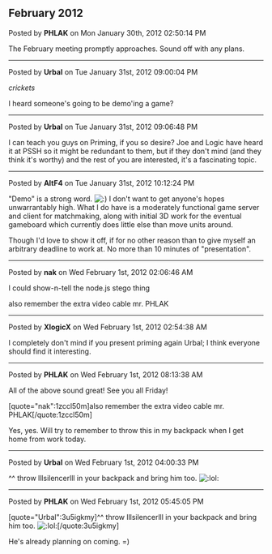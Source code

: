 ## February 2012
Posted by **PHLAK** on Mon January 30th, 2012 02:50:14 PM

The February meeting promptly approaches.  Sound off with any plans.

--------------------------------------------------------------------------------

Posted by **Urbal** on Tue January 31st, 2012 09:00:04 PM

*crickets*

I heard someone's going to be demo'ing a game?

--------------------------------------------------------------------------------

Posted by **Urbal** on Tue January 31st, 2012 09:06:48 PM

I can teach you guys on Priming, if you so desire? Joe and Logic have heard it at PSSH so it might be redundant to them, but if they don't mind (and they think it's worthy) and the rest of you are interested, it's a fascinating topic.

--------------------------------------------------------------------------------

Posted by **AltF4** on Tue January 31st, 2012 10:12:24 PM

&quot;Demo&quot; is a strong word. <!-- s:) --><img src="{SMILIES_PATH}/icon_e_smile.gif" alt=":)" title="Smile" /><!-- s:) --> I don't want to get anyone's hopes unwarrantably high. What I do have is a moderately functional game server and client for matchmaking, along with initial 3D work for the eventual gameboard which currently does little else than move units around.

Though I'd love to show it off, if for no other reason than to give myself an arbitrary deadline to work at. No more than 10 minutes of &quot;presentation&quot;.

--------------------------------------------------------------------------------

Posted by **nak** on Wed February 1st, 2012 02:06:46 AM

I could show-n-tell the node.js stego thing

also remember the extra video cable mr. PHLAK

--------------------------------------------------------------------------------

Posted by **XlogicX** on Wed February 1st, 2012 02:54:38 AM

I completely don't mind if you present priming again Urbal; I think everyone should find it interesting.

--------------------------------------------------------------------------------

Posted by **PHLAK** on Wed February 1st, 2012 08:13:38 AM

All of the above sound great! See you all Friday!

[quote=&quot;nak&quot;:1zccl50m]also remember the extra video cable mr. PHLAK[/quote:1zccl50m]

Yes, yes.  Will try to remember to throw this in my backpack when I get home from work today.

--------------------------------------------------------------------------------

Posted by **Urbal** on Wed February 1st, 2012 04:00:33 PM

^^ throw lllsilencerlll in your backpack and bring him too.  <!-- s:lol: --><img src="{SMILIES_PATH}/icon_lol.gif" alt=":lol:" title="Laughing" /><!-- s:lol: -->

--------------------------------------------------------------------------------

Posted by **PHLAK** on Wed February 1st, 2012 05:45:05 PM

[quote=&quot;Urbal&quot;:3u5igkmy]^^ throw lllsilencerlll in your backpack and bring him too.  <!-- s:lol: --><img src="{SMILIES_PATH}/icon_lol.gif" alt=":lol:" title="Laughing" /><!-- s:lol: -->[/quote:3u5igkmy]

He's already planning on coming. =)
